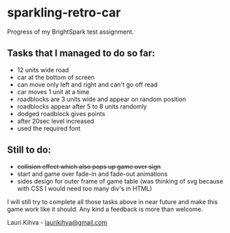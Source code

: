 # sparkling-retro-car

Progress of my BrightSpark test assignment.
## Tasks that I managed to do so far:

- 12 units wide road
- car at the bottom of screen
- can move only left and right and can't go off read
- car moves 1 unit at a time
- roadblocks are 3 units wide and appear on random position
- roadblocks appear after 5 to 8 units randomly
- dodged roadblock gives points
- after 20sec level increased
- used the required font

## Still to do:

- ~~collision effect which also pops up game over sign~~
- start and game over fade-in and fade-out animations
- sides design for outer frame of game table (was thinking of svg because with CSS I would need too many div's in HTML)

I will still try to complete all those tasks above in near future and make this 
game work like it should. Any kind a feedback is more than welcome.

Lauri Kihva - laurikihva@gmail.com

